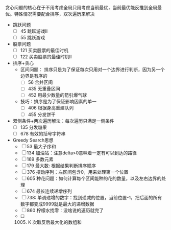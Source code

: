 贪心问题的核心在于不用考虑全局只用考虑当前最优，当前最优能反推到全局最优。特殊情况需要配合排序，双次遍历来解决

- 跳跃问题
  - [ ] 45 跳跃游戏II
  - [ ] 55 跳跃游戏
- 股票问题
  - [ ] 121 买卖股票的最佳时机
  - [ ] 122 买卖股票的最佳时机II
- 排序+贪心
  - 区间问题： 排序只是为了保证每次只用对一个边界进行判断，因为另一个边界是有序的
    - [ ] 56 合并区间
    - [ ] 435 无重叠区间
    - [ ] 452 用最少数量的箭引爆气球
  - 技巧：排序是为了保证影响因素的单一
    - [ ] 406 根据身高重建队列
    - [ ] 455 分发饼干
- 双侧条件+两次遍历解法：每次遍历只满足一侧条件
  - [ ] 135 分发糖果
  - [ ] 678 有效的括号字符串
- Greedy Search思想
  - [ ] 53 最大子序和
  - [ ] 134 加油站：注意delta>0意味着一定有可以到达的路径
  - [ ] 169 多数元素
  - [ ] 179 最大数: 根据结果判断排序顺序
  - [ ] 376 摆动序列：左区间包含0，用来处理第一个位置
  - [ ] 605 种花问题：如何计算每个区间能种的花的数量，以及左右边界的处理
  - [ ] 674 最长连续递增序列
  - [ ] 738: 单调递增的数字：找到递减的位置，当前位置-1，把后面的所有数字都变成9999就是最大的递增数据
  - [ ] 860 柠檬水找零：没啥说的遍历就完了
  - [ ] 1005. K 次取反后最大化的数组和